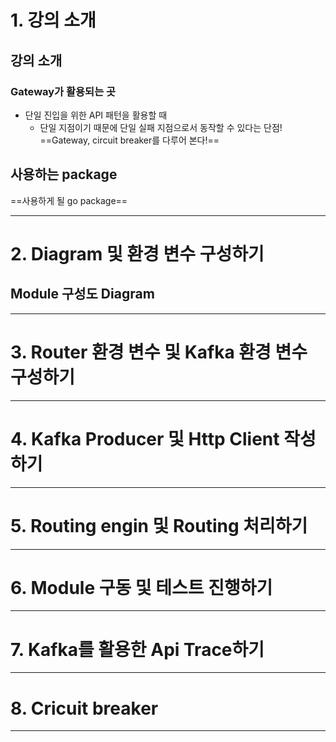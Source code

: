 # 1. 강의 소개
## 강의 소개
### Gateway가 활용되는 곳
- 단일 진입을 위한 API 패턴을 활용할 때
	- 단일 지점이기 때문에 단일 실패 지점으로서 동작할 수 있다는 단점!
==Gateway, circuit breaker를 다루어 본다!==
## 사용하는 package
==사용하게 될 go package==
****
# 2. Diagram 및 환경 변수 구성하기
## Module 구성도 Diagram

****
# 3. Router 환경 변수 및 Kafka 환경 변수 구성하기

****
# 4. Kafka Producer 및 Http Client 작성하기

****
# 5. Routing engin 및 Routing 처리하기

****
# 6. Module 구동 및 테스트 진행하기

****
# 7. Kafka를 활용한 Api Trace하기

****
# 8. Cricuit breaker

****
